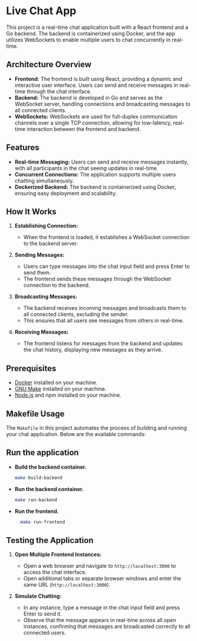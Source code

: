 # Live Chat App

This project is a real-time chat application built with a React frontend and a Go backend. The backend is containerized using Docker, and the app utilizes WebSockets to enable multiple users to chat concurrently in real-time.

## Architecture Overview

- **Frontend:** The frontend is built using React, providing a dynamic and interactive user interface. Users can send and receive messages in real-time through the chat interface.
- **Backend:** The backend is developed in Go and serves as the WebSocket server, handling connections and broadcasting messages to all connected clients.
- **WebSockets:** WebSockets are used for full-duplex communication channels over a single TCP connection, allowing for low-latency, real-time interaction between the frontend and backend.

## Features

- **Real-time Messaging:** Users can send and receive messages instantly, with all participants in the chat seeing updates in real-time.
- **Concurrent Connections:** The application supports multiple users chatting simultaneously.
- **Dockerized Backend:** The backend is containerized using Docker, ensuring easy deployment and scalability.

## How It Works

1. **Establishing Connection:**
   - When the frontend is loaded, it establishes a WebSocket connection to the backend server.

2. **Sending Messages:**
   - Users can type messages into the chat input field and press Enter to send them.
   - The frontend sends these messages through the WebSocket connection to the backend.

3. **Broadcasting Messages:**
   - The backend receives incoming messages and broadcasts them to all connected clients, excluding the sender.
   - This ensures that all users see messages from others in real-time.

4. **Receiving Messages:**
   - The frontend listens for messages from the backend and updates the chat history, displaying new messages as they arrive.


## Prerequisites

- [Docker](https://www.docker.com/get-started) installed on your machine.
- [GNU Make](https://www.gnu.org/software/make/) installed on your machine.
- [Node.js](https://nodejs.org/) and npm installed on your machine.

## Makefile Usage

The `Makefile` in this project automates the process of building and running your chat application. Below are the available commands:

## Run the application

- **Build the backend container.**
  ```bash
  make build-backend
  ```

- **Run the backend container.**
  ```bash
  make run-backend
  ```

- **Run the frontend.**
  ```bash
    make run-frontend
  ```

## Testing the Application


1. **Open Multiple Frontend Instances:**
   - Open a web browser and navigate to `http://localhost:3000` to access the chat interface.
   - Open additional tabs or separate browser windows and enter the same URL (`http://localhost:3000`).

2. **Simulate Chatting:**
   - In any instance, type a message in the chat input field and press Enter to send it.
   - Observe that the message appears in real-time across all open instances, confirming that messages are broadcasted correctly to all connected users.

